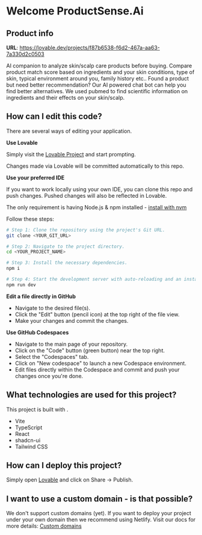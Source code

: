 # Welcome ProductSense.Ai

## Product info

**URL**: https://lovable.dev/projects/f87b6538-f6d2-467a-aa63-7a330d2c0503

AI companion to analyze skin/scalp care products before buying. Compare product match score based on ingredients and your skin conditions, type of skin, typical environment around you, family history etc.. Found a product but need better recommendation? Our AI powered chat bot can help you find better alternatives. We used pubmed to find scientific information on ingredients and their effects on your skin/scalp. 

## How can I edit this code?

There are several ways of editing your application.

**Use Lovable**

Simply visit the [Lovable Project](https://lovable.dev/projects/f87b6538-f6d2-467a-aa63-7a330d2c0503) and start prompting.

Changes made via Lovable will be committed automatically to this repo.

**Use your preferred IDE**

If you want to work locally using your own IDE, you can clone this repo and push changes. Pushed changes will also be reflected in Lovable.

The only requirement is having Node.js & npm installed - [install with nvm](https://github.com/nvm-sh/nvm#installing-and-updating)

Follow these steps:

```sh
# Step 1: Clone the repository using the project's Git URL.
git clone <YOUR_GIT_URL>

# Step 2: Navigate to the project directory.
cd <YOUR_PROJECT_NAME>

# Step 3: Install the necessary dependencies.
npm i

# Step 4: Start the development server with auto-reloading and an instant preview.
npm run dev
```

**Edit a file directly in GitHub**

- Navigate to the desired file(s).
- Click the "Edit" button (pencil icon) at the top right of the file view.
- Make your changes and commit the changes.

**Use GitHub Codespaces**

- Navigate to the main page of your repository.
- Click on the "Code" button (green button) near the top right.
- Select the "Codespaces" tab.
- Click on "New codespace" to launch a new Codespace environment.
- Edit files directly within the Codespace and commit and push your changes once you're done.

## What technologies are used for this project?

This project is built with .

- Vite
- TypeScript
- React
- shadcn-ui
- Tailwind CSS

## How can I deploy this project?

Simply open [Lovable](https://lovable.dev/projects/f87b6538-f6d2-467a-aa63-7a330d2c0503) and click on Share -> Publish.

## I want to use a custom domain - is that possible?

We don't support custom domains (yet). If you want to deploy your project under your own domain then we recommend using Netlify. Visit our docs for more details: [Custom domains](https://docs.lovable.dev/tips-tricks/custom-domain/)
